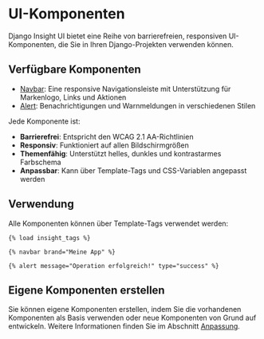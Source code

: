 # UI-Komponenten

Django Insight UI bietet eine Reihe von barrierefreien, responsiven UI-Komponenten, die Sie in Ihren Django-Projekten verwenden können.

## Verfügbare Komponenten

- [Navbar](navbar.md): Eine responsive Navigationsleiste mit Unterstützung für Markenlogo, Links und Aktionen
- [Alert](alert.md): Benachrichtigungen und Warnmeldungen in verschiedenen Stilen

Jede Komponente ist:

- **Barrierefrei**: Entspricht den WCAG 2.1 AA-Richtlinien
- **Responsiv**: Funktioniert auf allen Bildschirmgrößen
- **Themenfähig**: Unterstützt helles, dunkles und kontrastarmes Farbschema
- **Anpassbar**: Kann über Template-Tags und CSS-Variablen angepasst werden

## Verwendung

Alle Komponenten können über Template-Tags verwendet werden:

```django
{% load insight_tags %}

{% navbar brand="Meine App" %}

{% alert message="Operation erfolgreich!" type="success" %}
```

## Eigene Komponenten erstellen

Sie können eigene Komponenten erstellen, indem Sie die vorhandenen Komponenten als Basis verwenden oder neue Komponenten von Grund auf entwickeln. Weitere Informationen finden Sie im Abschnitt [Anpassung](../customization.md).
